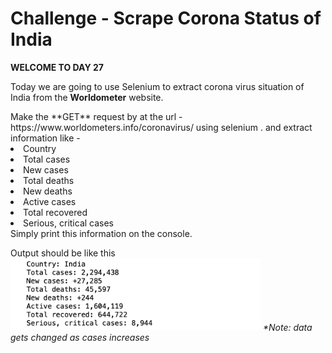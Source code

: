 # Challenge - Scrape Corona Status of India 
**WELCOME TO DAY 27**
<p>Today we are going to use Selenium to extract corona virus situation of India from the <b>Worldometer</b> website. <br>
</p>
Make the **GET** request by at the url - https://www.worldometers.info/coronavirus/ using selenium .
and extract information like - 
<li>Country
<li>Total cases
<li>New cases
<li>Total deaths
<li>New deaths
<li>Active cases
<li>Total recovered
<li>Serious, critical cases
<br>
Simply print this information on the console.

<p>Output should be like this 
<img width="400" src="./ss.png">
<i>*Note: data gets changed as cases increases

